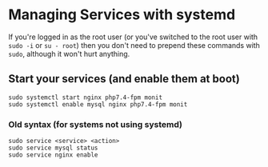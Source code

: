 # Managing Services with systemd

If you're logged in as the root user (or you've switched to the root user with `sudo -i` or `su - root`) then you don't need to prepend these commands with `sudo`, although it won't hurt anything.

## Start your services (and enable them at boot)

```
sudo systemctl start nginx php7.4-fpm monit
sudo systemctl enable mysql nginx php7.4-fpm monit
```

### Old syntax (for systems not using systemd)

```
sudo service <service> <action>
sudo service mysql status
sudo service nginx enable
```
